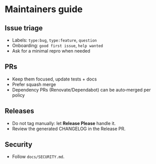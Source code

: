 # Maintainers guide

## Issue triage
- Labels: `type:bug`, `type:feature`, `question`
- Onboarding: `good first issue`, `help wanted`
- Ask for a minimal repro when needed

## PRs
- Keep them focused, update tests + docs
- Prefer squash merge
- Dependency PRs (Renovate/Dependabot) can be auto‑merged per policy

## Releases
- Do not tag manually: let **Release Please** handle it.
- Review the generated CHANGELOG in the Release PR.

## Security
- Follow `docs/SECURITY.md`.

